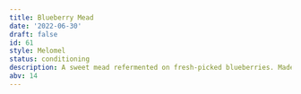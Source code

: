 ```yaml
---
title: Blueberry Mead
date: '2022-06-30'
draft: false
id: 61
style: Melomel
status: conditioning
description: A sweet mead refermented on fresh-picked blueberries. Made with wildflower honey and Lutra Kveik dry yeast.
abv: 14
---
```

